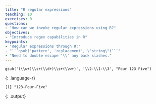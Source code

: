 ```yaml
---
title: "R regular expressions"
teaching: 10
exercises: 0
questions:
- "How can we invoke regular expressions using R?"
objectives:
- "Introduce regex capabilities in R"
keypoints:
- "Regular expressions through R:"
- "```gsub('pattern', 'replacement', \"string\")```"
- "Need to double escape '\\' any back slashes."
---
```


~~~
gsub('(\\w+)\\s+(\\d+)\\s+(\\w+)', '\\2-\\1-\\3', "Four 123 Five")
~~~
{: .language-r}
~~~
[1] "123-Four-Five"
~~~
{: .output}

